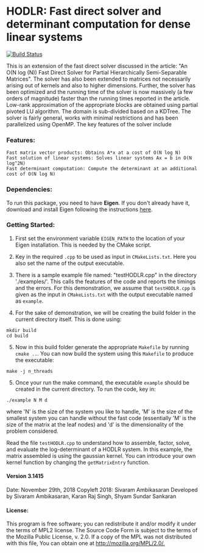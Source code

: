 # HODLR: Fast direct solver and determinant computation for dense linear systems
[![Build Status](https://travis-ci.com/shyams2/HODLR.svg?branch=master)](https://travis-ci.com/shyams2/HODLR)

This is an extension of the fast direct solver discussed in the article: "An O(N log (N)) Fast Direct Solver for Partial Hierarchically Semi-Separable Matrices". The solver has also been extended to matrices not necessarily arising out of kernels and also to higher dimensions. Further, the solver has been optimized and the running time of the solver is now massively (a few orders of magnitude) faster than the running times reported in the article. Low-rank approximation of the appropriate blocks are obtained using partial pivoted LU algorithm. The domain is sub-divided based on a KDTree. The solver is fairly general, works with minimal restrictions and has been parallelized using OpenMP. The key features of the solver include

### Features:

```
Fast matrix vector products: Obtains A*x at a cost of O(N log N)
Fast solution of linear systems: Solves linear systems Ax = b in O(N log^2N)
Fast determinant computation: Compute the determinant at an additional cost of O(N log N)
```

### Dependencies:

To run this package, you need to have **Eigen**. If you don't already have it, download and install Eigen following the instructions [here](http://eigen.tuxfamily.org/index.php?title=Main_Page).

### Getting Started:

1. First set the environment variable `EIGEN_PATH` to the location of your Eigen installation. This is needed by the CMake script.

2. Key in the required `.cpp` to be used as input in `CMakeLists.txt`. Here you also set the name of the output executable.

3. There is a sample example file named: "testHODLR.cpp" in the directory './examples/'. This calls the features of the code and reports the timings and the errors. For this demonstration, we assume that `testHODLR.cpp` is given as the input in `CMakeLists.txt` with the output executable named as `example`.

4. For the sake of demonstration, we will be creating the build folder in the current directory itself. This is done using:

```
mkdir build
cd build
```

5. Now in this build folder generate the appropriate `Makefile` by running `cmake ..`. You can now build the system using this `Makefile` to produce the executable:

```
make -j n_threads
```

5. Once your run the make command, the executable `example` should be created in the current directory. To run the code, key in:

```
./example N M d
```

where 'N' is the size of the system you like to handle, 'M' is the size of the smallest system you can handle without the fast code (essentially 'M' is the size of the matrix at the leaf nodes) and 'd' is the dimensionality of the problem considered.
        
Read the file `testHODLR.cpp` to understand how to assemble, factor, solve, and evaluate the log-determinant of a HODLR system. In this example, the matrix assembled is using the gaussian kernel. You can introduce your own kernel function by changing the `getMatrixEntry` function.

#### Version 3.1415

Date: November 29th, 2018
Copyleft 2018: Sivaram Ambikasaran
Developed by Sivaram Ambikasaran, Karan Raj Singh, Shyam Sundar Sankaran

#### License:

This program is free software; you can redistribute it and/or modify it under the terms of MPL2 license. The Source Code Form is subject to the terms of the Mozilla Public License, v. 2.0. If a copy of the MPL was not distributed with this file, You can obtain one at <http://mozilla.org/MPL/2.0/.>
